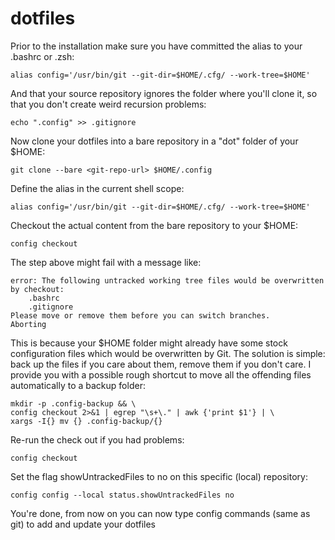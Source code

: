 # dotfiles

Prior to the installation make sure you have committed the alias to your .bashrc or .zsh:
```
alias config='/usr/bin/git --git-dir=$HOME/.cfg/ --work-tree=$HOME'
```

And that your source repository ignores the folder where you'll clone it, so that you don't create weird recursion problems:
```
echo ".config" >> .gitignore
```

Now clone your dotfiles into a bare repository in a "dot" folder of your $HOME:
```
git clone --bare <git-repo-url> $HOME/.config
```

Define the alias in the current shell scope:
```
alias config='/usr/bin/git --git-dir=$HOME/.cfg/ --work-tree=$HOME'
```

Checkout the actual content from the bare repository to your $HOME:
```
config checkout
```

The step above might fail with a message like:
```
error: The following untracked working tree files would be overwritten by checkout:
    .bashrc
    .gitignore
Please move or remove them before you can switch branches.
Aborting
```

This is because your $HOME folder might already have some stock configuration files which would be overwritten by Git. The solution is simple: back up the files if you care about them, remove them if you don't care. I provide you with a possible rough shortcut to move all the offending files automatically to a backup folder:

```
mkdir -p .config-backup && \
config checkout 2>&1 | egrep "\s+\." | awk {'print $1'} | \
xargs -I{} mv {} .config-backup/{}
```

Re-run the check out if you had problems:
```
config checkout
```

Set the flag showUntrackedFiles to no on this specific (local) repository:
```
config config --local status.showUntrackedFiles no
```

You're done, from now on you can now type config commands (same as git) to add and update your dotfiles
